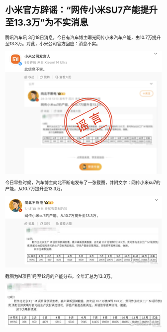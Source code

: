 # 小米官方辟谣：“网传小米SU7产能提升至13.3万”为不实消息

腾讯汽车讯 3月18日消息，今日有汽车博主曝光网传小米汽车产能，由10.7万提升至13.3万。对此，小米公司官方回应：消息不实。

![54ea743391876bb1fc76049bed900e15.jpg](https://raw.githubusercontent.com/qqhsx/qqnews_image/main/2024/03/18/小米官方辟谣：“网传小米SU7产能提升至13.3万”为不实消息/54ea743391876bb1fc76049bed900e15.jpg)

今日早些时候，汽车博主向北不断电发布了一张截图，并附文字：网传小米su7的产能，从10.7万提升至13.3万。

![4652b863c00e20ad2d338b3882157fcb.jpg](https://raw.githubusercontent.com/qqhsx/qqnews_image/main/2024/03/18/小米官方辟谣：“网传小米SU7产能提升至13.3万”为不实消息/4652b863c00e20ad2d338b3882157fcb.jpg)

截图为M项目1月至12月的产能分布，全年汇总为13.3万。

![e99e878407b7da6320393d7127f2facd.jpg](https://raw.githubusercontent.com/qqhsx/qqnews_image/main/2024/03/18/小米官方辟谣：“网传小米SU7产能提升至13.3万”为不实消息/e99e878407b7da6320393d7127f2facd.jpg)

